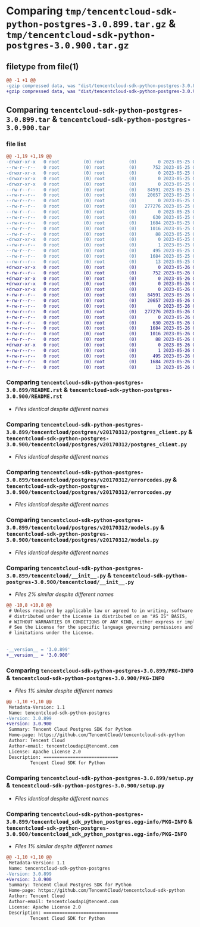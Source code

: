 # Comparing `tmp/tencentcloud-sdk-python-postgres-3.0.899.tar.gz` & `tmp/tencentcloud-sdk-python-postgres-3.0.900.tar.gz`

## filetype from file(1)

```diff
@@ -1 +1 @@
-gzip compressed data, was "dist/tencentcloud-sdk-python-postgres-3.0.899.tar", last modified: Thu May 25 00:33:21 2023, max compression
+gzip compressed data, was "dist/tencentcloud-sdk-python-postgres-3.0.900.tar", last modified: Fri May 26 02:24:50 2023, max compression
```

## Comparing `tencentcloud-sdk-python-postgres-3.0.899.tar` & `tencentcloud-sdk-python-postgres-3.0.900.tar`

### file list

```diff
@@ -1,19 +1,19 @@
-drwxr-xr-x   0 root         (0) root         (0)        0 2023-05-25 00:33:21.000000 tencentcloud-sdk-python-postgres-3.0.899/
--rw-r--r--   0 root         (0) root         (0)      752 2023-05-25 00:33:21.000000 tencentcloud-sdk-python-postgres-3.0.899/README.rst
-drwxr-xr-x   0 root         (0) root         (0)        0 2023-05-25 00:33:21.000000 tencentcloud-sdk-python-postgres-3.0.899/tencentcloud/
-drwxr-xr-x   0 root         (0) root         (0)        0 2023-05-25 00:33:21.000000 tencentcloud-sdk-python-postgres-3.0.899/tencentcloud/postgres/
-drwxr-xr-x   0 root         (0) root         (0)        0 2023-05-25 00:33:21.000000 tencentcloud-sdk-python-postgres-3.0.899/tencentcloud/postgres/v20170312/
--rw-r--r--   0 root         (0) root         (0)    84591 2023-05-25 00:33:21.000000 tencentcloud-sdk-python-postgres-3.0.899/tencentcloud/postgres/v20170312/postgres_client.py
--rw-r--r--   0 root         (0) root         (0)    20657 2023-05-25 00:33:21.000000 tencentcloud-sdk-python-postgres-3.0.899/tencentcloud/postgres/v20170312/errorcodes.py
--rw-r--r--   0 root         (0) root         (0)        0 2023-05-25 00:33:21.000000 tencentcloud-sdk-python-postgres-3.0.899/tencentcloud/postgres/v20170312/__init__.py
--rw-r--r--   0 root         (0) root         (0)   277276 2023-05-25 00:33:21.000000 tencentcloud-sdk-python-postgres-3.0.899/tencentcloud/postgres/v20170312/models.py
--rw-r--r--   0 root         (0) root         (0)        0 2023-05-25 00:33:21.000000 tencentcloud-sdk-python-postgres-3.0.899/tencentcloud/postgres/__init__.py
--rw-r--r--   0 root         (0) root         (0)      630 2023-05-25 00:33:21.000000 tencentcloud-sdk-python-postgres-3.0.899/tencentcloud/__init__.py
--rw-r--r--   0 root         (0) root         (0)     1684 2023-05-25 00:33:21.000000 tencentcloud-sdk-python-postgres-3.0.899/PKG-INFO
--rw-r--r--   0 root         (0) root         (0)     1016 2023-05-25 00:33:21.000000 tencentcloud-sdk-python-postgres-3.0.899/setup.py
--rw-r--r--   0 root         (0) root         (0)       88 2023-05-25 00:33:21.000000 tencentcloud-sdk-python-postgres-3.0.899/setup.cfg
-drwxr-xr-x   0 root         (0) root         (0)        0 2023-05-25 00:33:21.000000 tencentcloud-sdk-python-postgres-3.0.899/tencentcloud_sdk_python_postgres.egg-info/
--rw-r--r--   0 root         (0) root         (0)        1 2023-05-25 00:33:21.000000 tencentcloud-sdk-python-postgres-3.0.899/tencentcloud_sdk_python_postgres.egg-info/dependency_links.txt
--rw-r--r--   0 root         (0) root         (0)      495 2023-05-25 00:33:21.000000 tencentcloud-sdk-python-postgres-3.0.899/tencentcloud_sdk_python_postgres.egg-info/SOURCES.txt
--rw-r--r--   0 root         (0) root         (0)     1684 2023-05-25 00:33:21.000000 tencentcloud-sdk-python-postgres-3.0.899/tencentcloud_sdk_python_postgres.egg-info/PKG-INFO
--rw-r--r--   0 root         (0) root         (0)       13 2023-05-25 00:33:21.000000 tencentcloud-sdk-python-postgres-3.0.899/tencentcloud_sdk_python_postgres.egg-info/top_level.txt
+drwxr-xr-x   0 root         (0) root         (0)        0 2023-05-26 02:24:50.000000 tencentcloud-sdk-python-postgres-3.0.900/
+-rw-r--r--   0 root         (0) root         (0)      752 2023-05-26 02:24:50.000000 tencentcloud-sdk-python-postgres-3.0.900/README.rst
+drwxr-xr-x   0 root         (0) root         (0)        0 2023-05-26 02:24:50.000000 tencentcloud-sdk-python-postgres-3.0.900/tencentcloud/
+drwxr-xr-x   0 root         (0) root         (0)        0 2023-05-26 02:24:50.000000 tencentcloud-sdk-python-postgres-3.0.900/tencentcloud/postgres/
+drwxr-xr-x   0 root         (0) root         (0)        0 2023-05-26 02:24:50.000000 tencentcloud-sdk-python-postgres-3.0.900/tencentcloud/postgres/v20170312/
+-rw-r--r--   0 root         (0) root         (0)    84591 2023-05-26 02:24:50.000000 tencentcloud-sdk-python-postgres-3.0.900/tencentcloud/postgres/v20170312/postgres_client.py
+-rw-r--r--   0 root         (0) root         (0)    20657 2023-05-26 02:24:50.000000 tencentcloud-sdk-python-postgres-3.0.900/tencentcloud/postgres/v20170312/errorcodes.py
+-rw-r--r--   0 root         (0) root         (0)        0 2023-05-26 02:24:50.000000 tencentcloud-sdk-python-postgres-3.0.900/tencentcloud/postgres/v20170312/__init__.py
+-rw-r--r--   0 root         (0) root         (0)   277276 2023-05-26 02:24:50.000000 tencentcloud-sdk-python-postgres-3.0.900/tencentcloud/postgres/v20170312/models.py
+-rw-r--r--   0 root         (0) root         (0)        0 2023-05-26 02:24:50.000000 tencentcloud-sdk-python-postgres-3.0.900/tencentcloud/postgres/__init__.py
+-rw-r--r--   0 root         (0) root         (0)      630 2023-05-26 02:24:50.000000 tencentcloud-sdk-python-postgres-3.0.900/tencentcloud/__init__.py
+-rw-r--r--   0 root         (0) root         (0)     1684 2023-05-26 02:24:50.000000 tencentcloud-sdk-python-postgres-3.0.900/PKG-INFO
+-rw-r--r--   0 root         (0) root         (0)     1016 2023-05-26 02:24:50.000000 tencentcloud-sdk-python-postgres-3.0.900/setup.py
+-rw-r--r--   0 root         (0) root         (0)       88 2023-05-26 02:24:50.000000 tencentcloud-sdk-python-postgres-3.0.900/setup.cfg
+drwxr-xr-x   0 root         (0) root         (0)        0 2023-05-26 02:24:50.000000 tencentcloud-sdk-python-postgres-3.0.900/tencentcloud_sdk_python_postgres.egg-info/
+-rw-r--r--   0 root         (0) root         (0)        1 2023-05-26 02:24:50.000000 tencentcloud-sdk-python-postgres-3.0.900/tencentcloud_sdk_python_postgres.egg-info/dependency_links.txt
+-rw-r--r--   0 root         (0) root         (0)      495 2023-05-26 02:24:50.000000 tencentcloud-sdk-python-postgres-3.0.900/tencentcloud_sdk_python_postgres.egg-info/SOURCES.txt
+-rw-r--r--   0 root         (0) root         (0)     1684 2023-05-26 02:24:50.000000 tencentcloud-sdk-python-postgres-3.0.900/tencentcloud_sdk_python_postgres.egg-info/PKG-INFO
+-rw-r--r--   0 root         (0) root         (0)       13 2023-05-26 02:24:50.000000 tencentcloud-sdk-python-postgres-3.0.900/tencentcloud_sdk_python_postgres.egg-info/top_level.txt
```

### Comparing `tencentcloud-sdk-python-postgres-3.0.899/README.rst` & `tencentcloud-sdk-python-postgres-3.0.900/README.rst`

 * *Files identical despite different names*

### Comparing `tencentcloud-sdk-python-postgres-3.0.899/tencentcloud/postgres/v20170312/postgres_client.py` & `tencentcloud-sdk-python-postgres-3.0.900/tencentcloud/postgres/v20170312/postgres_client.py`

 * *Files identical despite different names*

### Comparing `tencentcloud-sdk-python-postgres-3.0.899/tencentcloud/postgres/v20170312/errorcodes.py` & `tencentcloud-sdk-python-postgres-3.0.900/tencentcloud/postgres/v20170312/errorcodes.py`

 * *Files identical despite different names*

### Comparing `tencentcloud-sdk-python-postgres-3.0.899/tencentcloud/postgres/v20170312/models.py` & `tencentcloud-sdk-python-postgres-3.0.900/tencentcloud/postgres/v20170312/models.py`

 * *Files identical despite different names*

### Comparing `tencentcloud-sdk-python-postgres-3.0.899/tencentcloud/__init__.py` & `tencentcloud-sdk-python-postgres-3.0.900/tencentcloud/__init__.py`

 * *Files 2% similar despite different names*

```diff
@@ -10,8 +10,8 @@
 # Unless required by applicable law or agreed to in writing, software
 # distributed under the License is distributed on an "AS IS" BASIS,
 # WITHOUT WARRANTIES OR CONDITIONS OF ANY KIND, either express or implied.
 # See the License for the specific language governing permissions and
 # limitations under the License.
 
 
-__version__ = '3.0.899'
+__version__ = '3.0.900'
```

### Comparing `tencentcloud-sdk-python-postgres-3.0.899/PKG-INFO` & `tencentcloud-sdk-python-postgres-3.0.900/PKG-INFO`

 * *Files 1% similar despite different names*

```diff
@@ -1,10 +1,10 @@
 Metadata-Version: 1.1
 Name: tencentcloud-sdk-python-postgres
-Version: 3.0.899
+Version: 3.0.900
 Summary: Tencent Cloud Postgres SDK for Python
 Home-page: https://github.com/TencentCloud/tencentcloud-sdk-python
 Author: Tencent Cloud
 Author-email: tencentcloudapi@tencent.com
 License: Apache License 2.0
 Description: ============================
         Tencent Cloud SDK for Python
```

### Comparing `tencentcloud-sdk-python-postgres-3.0.899/setup.py` & `tencentcloud-sdk-python-postgres-3.0.900/setup.py`

 * *Files identical despite different names*

### Comparing `tencentcloud-sdk-python-postgres-3.0.899/tencentcloud_sdk_python_postgres.egg-info/PKG-INFO` & `tencentcloud-sdk-python-postgres-3.0.900/tencentcloud_sdk_python_postgres.egg-info/PKG-INFO`

 * *Files 1% similar despite different names*

```diff
@@ -1,10 +1,10 @@
 Metadata-Version: 1.1
 Name: tencentcloud-sdk-python-postgres
-Version: 3.0.899
+Version: 3.0.900
 Summary: Tencent Cloud Postgres SDK for Python
 Home-page: https://github.com/TencentCloud/tencentcloud-sdk-python
 Author: Tencent Cloud
 Author-email: tencentcloudapi@tencent.com
 License: Apache License 2.0
 Description: ============================
         Tencent Cloud SDK for Python
```

